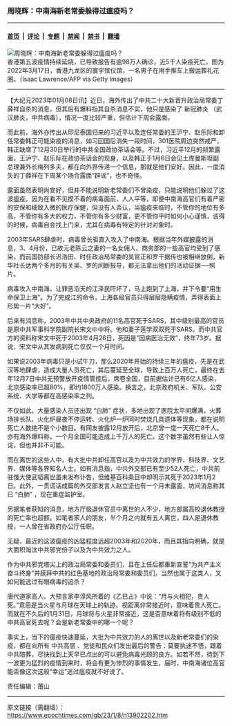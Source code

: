 ### 周晓辉：中南海新老常委躲得过瘟疫吗？

---

#### [首页](../../../..?n13902202) &nbsp;|&nbsp; [评论](../../../../../epoch-comment?n13902202) &nbsp;|&nbsp; [专题](../../../../../epoch-special?n13902202) &nbsp;|&nbsp; [禁闻](../../../../../epoch-news?n13902202) &nbsp;|&nbsp; [禁书](../../../../../books?n13902202) &nbsp;|&nbsp; [翻墙](https://github.com/gfw-breaker/nogfw/blob/master/README.md?n13902202)


<div><img alt="周晓辉：中南海新老常委躲得过瘟疫吗？" class="attachment-djy_600_400 size-djy_600_400 wp-post-image" src="https://i.epochtimes.com/assets/uploads/2022/03/id13653086-GettyImages-1239258556-600x400.jpg"/>
<div class="caption">
 香港第五波疫情持续延烧，已导致报告有逾98万人确诊，近5千人染疫死亡。图为2022年3月17日，香港九龙区的寰宇殡仪馆，一名男子在用手推车上搬运葬礼花圈。（Isaac Lawrence/AFP via Getty Images）
</div></div><hr/><div class="post_content" id="artbody" itemprop="articleBody">
 <!-- article content begin -->
 <p>
  【大纪元2023年01月08日讯】近日，海外传出了中共二十大新晋升政治局常委丁薛祥自杀的消息，但其后有爆料指其自杀消息不实，他只是感染了
  <ok href="https://www.epochtimes.com/gb/tag/%E6%96%B0%E5%86%A0%E8%82%BA%E7%82%8E.html">
   新冠肺炎
  </ok>
  （武汉肺炎，中共病毒），情况一度比较严重，但估计下周会露面。
 </p>
 <p>
  而此前，海外亦传出从印尼泰国归来的习近平以及连任常委的王沪宁、赵乐际和卸任常委韩正可能染疫的消息，如习回国后消失一段时间，301医院周边突然戒严，韩正缺席了12月30日举行的中共全国政协茶话会等。不过，习近平12月的频繁露面，王沪宁、赵乐际在政协茶话会的现身，以及韩正于1月6日会见土库曼斯坦副总理兼外长梅列多夫，都在向外界传递一个信息，那就是他们安好。因此，一度消失的丁薛祥在下周某个场合露面“辟谣”，也不奇怪。
 </p>
 <p>
  露面虽然表明尚安好，但并不能说明新老常委们不曾染疫，只能说明他们躲过了这波瘟疫。因为在看不见摸不着的病毒面前，人人平等，即便中南海高官们有着严密的安保和细致入微的医疗保健，但没有人否认，当瘟疫来临时，不管你的地位有多高，不管你有多大的权力，不管你有多少财富，更不管你平时如何小心谨慎，该得的时候，病毒自会找上门来，尤其在病毒有特定的针对对象时。
 </p>
 <p>
  2003年SARS肆虐时，病毒曾长驱直入攻入了中南海。根据当年外媒披露的消息，3、4月份，已故元老陈云之妻的一名女佣人、商务部的一些高官均受到了感染，而前国防部长迟浩田、时任政治局常委的吴官正和罗干据传也被相继放倒，新华社长达两个多月的有关吴、罗的间断报导，都无法拿出他们的活动证据──照片。
 </p>
 <p>
  病毒攻入中南海，让罪恶滔天的江泽民吓坏了，马上跑到了上海，并下令要“用生命保卫上海”。为了完成江的命令，上海各级官员只得层层隐瞒疫情，弄得表面上形势一片“大好”。
 </p>
 <p>
  后来有消息称，2003年中共中央政府的11名高官死于SARS，其中级别最高的官员是原中共军事科学院副院长宋文中中将。他和妻子莲学双双死于SARS。而中共官方的资料称宋文中死于2003年4月26日，死因是“因病医治无效”，终年73岁。据说，宋文中从其发病到死亡仅仅一个月时间。
 </p>
 <p>
  如果说2003年病毒只是小试牛刀，那么2020年开始的持续三年的瘟疫，先是在武汉等地肆虐，造成大量人员死亡，其后蔓延至全球，导致上百万人死亡，最终在去年12月7日中共无预警放开疫情管控后，席卷全国，目前据估计已有6亿人感染，北京感染率已超80%，即约1800万人感染。换言之，北京政府机关、军队、公安系统、大学等都在高感染率之列。
 </p>
 <p>
  不仅如此，大量感染人员还出现
  <ok href="https://www.epochtimes.com/gb/tag/%E2%80%9C%E7%99%BD%E8%82%BA%E2%80%9D.html">
   “白肺”
  </ok>
  症状，多地出现了医院太平间爆满，火葬场排长队、火化炉昼夜不停运转、火化炉一炉同时焚烧几具遗体等现象，都在说明死亡人数绝不是个小数目。有网友披露12月放开后，北京曾一度一天死亡8千人。亦有海外爆料称，一个月全国可能造成上千万人的死亡。这个数字虽然有些让人惊诧，但也并非不可能。
 </p>
 <p>
  而在离世的这些人中，有大批中共卸任高官以及为中共效力的学界、科技界、文艺界、媒体等各界知名人士。如有消息指，中共外交部已有至少52人死亡，中共前驻俄大使武韬离世虽未发布讣告，但维基百科条目中却明示其死于2023年1月2日。此外，一贯谎话成篇的外交部发言人赵立坚也有一个月未露面，坊间消息称其已
  <ok href="https://www.epochtimes.com/gb/tag/%E2%80%9C%E7%99%BD%E8%82%BA%E2%80%9D.html">
   “白肺”
  </ok>
  ，现在重症监护室。
 </p>
 <p>
  另据笔者获知的消息，地方厅级退休官员中离世的人不少，地方部属高校退休教授的死亡率也超额。如笔者家人的朋友，半个月之内就有五人离世，四人是退休教授，一人曾在省政府办公厅任职。
 </p>
 <p>
  无疑，最近的这波瘟疫的凶猛程度远超2003年和2020年，而且其指向明确，就是大面积淘汰中共邪党份子以及为中共效力之人。
 </p>
 <p>
  作为中共邪党塔尖上的政治局常委和委员们，且在上任后都重新宣誓“为共产主义奋斗终身”并膜拜中共的红色基地的政治局常委和委员们，当然也属于这类人，又如何能逃过有眼病毒的追杀？
 </p>
 <p>
  唐代道家高人、大预言家李淳风所着的《乙巳占》中说：“月与火相犯，贵人死。”意思是当火星与月球在天球上的轨迹、视距离非常接近时，意味着贵人死亡。而就在不久后的1月31日，月球将与火星非常接近，这是否意味着将有级别不低的中共高官死去呢？会是新老常委中的哪一个呢？
 </p>
 <p>
  事实上，当下的瘟疫快速蔓延，大批为中共效力的人的离世以及新老常委们的染疫，都在向所有
  <ok href="https://www.epochtimes.com/gb/tag/%E4%B8%AD%E5%85%B1%E9%AB%98%E5%B1%82.html">
   中共高层
  </ok>
  、党徒和民众们发出最后的警告：莫要执迷不悟，跟着中共陪葬，尽快找到上天早已点出的可以避免病毒光顾的良方。如若不然，待到下一波更为猛烈的疫情到来时，将会有更为惨烈的事情发生，届时，中南海诸位高官能否像这次这般“幸运”逃过瘟疫就不好说了。
 </p>
 <p>
  责任编辑：莆山
 </p>
 <!-- article content end -->
 <div id="below_article_ad">
 </div>
</div>


---

原文链接（需翻墙）：https://www.epochtimes.com/gb/23/1/8/n13902202.htm